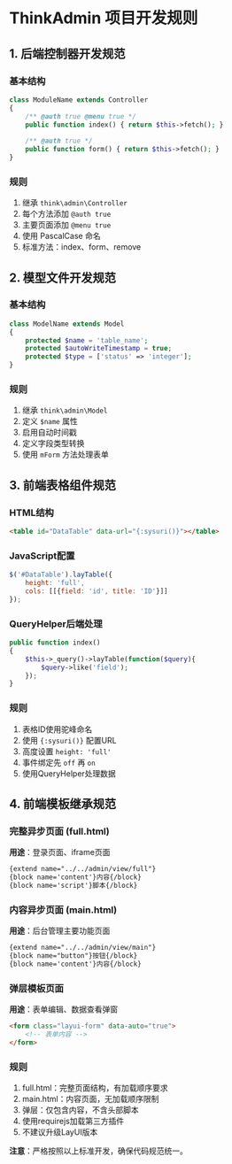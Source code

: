 # ThinkAdmin 项目开发规则

## 1. 后端控制器开发规范

### 基本结构
```php
class ModuleName extends Controller
{
    /** @auth true @menu true */
    public function index() { return $this->fetch(); }
    
    /** @auth true */
    public function form() { return $this->fetch(); }
}
```

### 规则
1. 继承 `think\admin\Controller`
2. 每个方法添加 `@auth true`
3. 主要页面添加 `@menu true`
4. 使用 PascalCase 命名
5. 标准方法：index、form、remove

## 2. 模型文件开发规范

### 基本结构
```php
class ModelName extends Model
{
    protected $name = 'table_name';
    protected $autoWriteTimestamp = true;
    protected $type = ['status' => 'integer'];
}
```

### 规则
1. 继承 `think\admin\Model`
2. 定义 `$name` 属性
3. 启用自动时间戳
4. 定义字段类型转换
5. 使用 `mForm` 方法处理表单

## 3. 前端表格组件规范

### HTML结构
```html
<table id="DataTable" data-url="{:sysuri()}"></table>
```

### JavaScript配置
```javascript
$('#DataTable').layTable({
    height: 'full',
    cols: [[{field: 'id', title: 'ID'}]]
});
```

### QueryHelper后端处理
```php
public function index()
{
    $this->_query()->layTable(function($query){
        $query->like('field');
    });
}
```

### 规则
1. 表格ID使用驼峰命名
2. 使用 `{:sysuri()}` 配置URL
3. 高度设置 `height: 'full'`
4. 事件绑定先 `off` 再 `on`
5. 使用QueryHelper处理数据

## 4. 前端模板继承规范

### 完整异步页面 (full.html)
**用途**：登录页面、iframe页面
```html
{extend name="../../admin/view/full"}
{block name='content'}内容{/block}
{block name='script'}脚本{/block}
```

### 内容异步页面 (main.html)
**用途**：后台管理主要功能页面
```html
{extend name="../../admin/view/main"}
{block name="button"}按钮{/block}
{block name='content'}内容{/block}
```

### 弹层模板页面
**用途**：表单编辑、数据查看弹窗
```html
<form class="layui-form" data-auto="true">
    <!-- 表单内容 -->
</form>
```

### 规则
1. full.html：完整页面结构，有加载顺序要求
2. main.html：内容页面，无加载顺序限制
3. 弹层：仅包含内容，不含头部脚本
4. 使用requirejs加载第三方插件
5. 不建议升级LayUI版本

**注意**：严格按照以上标准开发，确保代码规范统一。


